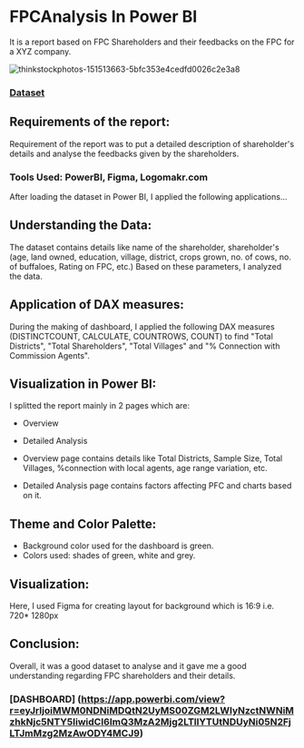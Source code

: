 # FPCAnalysis In Power BI
It is a report based on FPC Shareholders and their feedbacks on the FPC for a XYZ company.

![thinkstockphotos-151513663-5bfc353e4cedfd0026c2e3a8](https://user-images.githubusercontent.com/72240938/193417683-b543c1b3-f14a-43cb-9026-4d54db4a32e2.jpg)

### [Dataset](https://docs.google.com/spreadsheets/d/1KtWlUp6wZGUORTC-oPbCOuFtRXu7FREePdNDTk-8BII/edit?usp=sharing)

## Requirements of the report:
Requirement of the report was to put a detailed description of shareholder's details and analyse the feedbacks given by the shareholders.

### Tools Used: PowerBI, Figma, Logomakr.com

After loading the dataset in Power BI, I applied the following applications...

## Understanding the Data:
The dataset contains details like name of the shareholder, shareholder's (age, land owned, education, village, district, crops grown, no. of cows, no. of buffaloes,
Rating on FPC, etc.)
Based on these parameters, I analyzed the data.

## Application of DAX measures:
During the making of dashboard, I applied the following DAX measures (DISTINCTCOUNT, CALCULATE, COUNTROWS, COUNT) to find "Total Districts", "Total Shareholders",
"Total Villages" and "% Connection with Commission Agents".

## Visualization in Power BI:
I splitted the report mainly in 2 pages which are:

* Overview
* Detailed Analysis

* Overview page contains details like Total Districts, Sample Size, Total Villages, %connection with local agents, age range variation, etc.
* Detailed Analysis page contains factors affecting PFC and charts based on it.


## Theme and Color Palette:
* Background color used for the dashboard is green.
* Colors used: shades of green, white and grey.

## Visualization:

Here, I used Figma for creating layout for background which is 16:9 i.e. 720* 1280px

## Conclusion:
Overall, it was a good dataset to analyse and it gave me a good understanding regarding FPC shareholders and their details.

### [DASHBOARD] (https://app.powerbi.com/view?r=eyJrIjoiMWM0NDNiMDQtN2UyMS00ZGM2LWIyNzctNWNiMzhkNjc5NTY5IiwidCI6ImQ3MzA2Mjg2LTllYTUtNDUyNi05N2FjLTJmMzg2MzAwODY4MCJ9)







